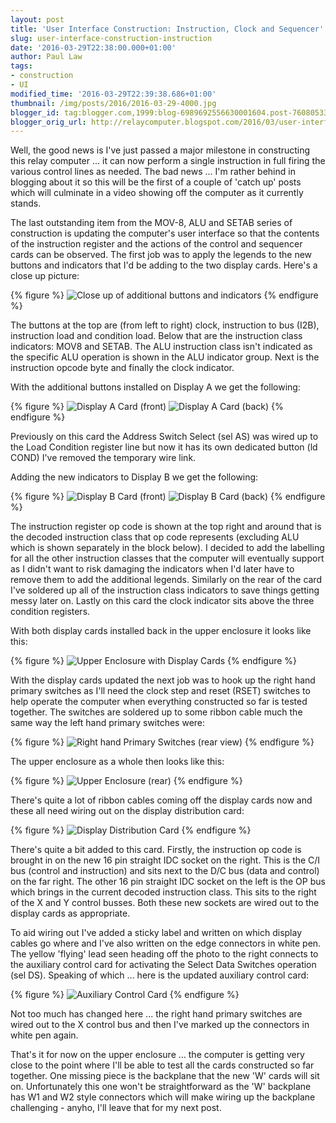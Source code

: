```yaml
---
layout: post
title: 'User Interface Construction: Instruction, Clock and Sequencer'
slug: user-interface-construction-instruction
date: '2016-03-29T22:38:00.000+01:00'
author: Paul Law
tags:
- construction
- UI
modified_time: '2016-03-29T22:39:38.686+01:00'
thumbnail: /img/posts/2016/2016-03-29-4000.jpg
blogger_id: tag:blogger.com,1999:blog-6989692556630001604.post-7608053395946085147
blogger_orig_url: http://relaycomputer.blogspot.com/2016/03/user-interface-construction-instruction.html
---
```


Well, the good news is I've just passed a major milestone in 
constructing this relay computer ... it can now perform a single instruction 
in full firing the various control lines as needed. The bad news ... I'm 
rather behind in blogging about it so this will be the first of a couple of 
'catch up' posts which will culminate in a video showing off the computer as 
it currently stands.

The last outstanding item from 
the MOV-8, ALU and SETAB series of construction is updating the computer's 
user interface so that the contents of the instruction register and the 
actions of the control and sequencer cards can be observed. The first job was 
to apply the legends to the new buttons and indicators that I'd be adding to 
the two display cards. Here's a close up picture:

{% figure %}
![Close up of additional buttons and indicators](/assets/img/posts/2016/2016-03-29-0000.jpg)
{% endfigure %}

The buttons at the top are (from left to right) 
clock, instruction to bus (I2B), instruction load and condition load. Below 
that are the instruction class indicators: MOV8 and SETAB. The ALU instruction 
class isn't indicated as the specific ALU operation is shown in the ALU 
indicator group. Next is the instruction opcode byte and finally the clock 
indicator.

With the additional buttons installed on 
Display A we get the following:

{% figure %}
![Display A Card (front)](/assets/img/posts/2016/2016-03-29-0001.jpg)
![Display A Card (back)](/assets/img/posts/2016/2016-03-29-0002.jpg)
{% endfigure %}

Previously on this card the Address Switch Select (sel AS) 
was wired up to the Load Condition register line but now it has its own 
dedicated button (ld COND) I've removed the temporary wire link.

Adding the new indicators to Display B we get the 
following:

{% figure %}
![Display B Card (front)](/assets/img/posts/2016/2016-03-29-0003.jpg)
![Display B Card (back)](/assets/img/posts/2016/2016-03-29-0004.jpg)
{% endfigure %}

The instruction register op code is shown at the top right 
and around that is the decoded instruction class that op code represents 
(excluding ALU which is shown separately in the block below). I decided to add 
the labelling for all the other instruction classes that the computer will 
eventually support as I didn't want to risk damaging the indicators when I'd 
later have to remove them to add the additional legends. Similarly on the rear 
of the card I've soldered up all of the instruction class indicators to save 
things getting messy later on. Lastly on this card the clock indicator sits 
above the three condition registers.

With both 
display cards installed back in the upper enclosure it looks like 
this:

{% figure %}
![Upper Enclosure with Display Cards](/assets/img/posts/2016/2016-03-29-0005.jpg)
{% endfigure %}

With the display cards updated the next job was to hook up 
the right hand primary switches as I'll need the clock step and reset (RSET) 
switches to help operate the computer when everything constructed so far is 
tested together. The switches are soldered up to some ribbon cable much the 
same way the left hand primary switches were:

{% figure %}
![Right hand Primary Switches (rear view)](/assets/img/posts/2016/2016-03-29-0006.jpg)
{% endfigure %}

The upper enclosure as a whole then looks like 
this:

{% figure %}
![Upper Enclosure (rear)](/assets/img/posts/2016/2016-03-29-0007.jpg)
{% endfigure %}

There's quite a lot of ribbon cables coming off the display 
cards now and these all need wiring out on the display distribution 
card:

{% figure %}
![Display Distribution Card](/assets/img/posts/2016/2016-03-29-0008.jpg)
{% endfigure %}

There's quite a bit added to this card. Firstly, the 
instruction op code is brought in on the new 16 pin straight IDC socket on the 
right. This is the C/I bus (control and instruction) and sits next to the D/C 
bus (data and control) on the far right. The other 16 pin straight IDC socket 
on the left is the OP bus which brings in the current decoded instruction 
class. This sits to the right of the X and Y control busses. Both these new 
sockets are wired out to the display cards as appropriate.

To aid wiring out I've added a sticky label and written on which 
display cables go where and I've also written on the edge connectors in white 
pen. The yellow 'flying' lead seen heading off the photo to the right connects 
to the auxiliary control card for activating the Select Data Switches 
operation (sel DS). Speaking of which ... here is the updated auxiliary 
control card:

{% figure %}
![Auxiliary Control Card](/assets/img/posts/2016/2016-03-29-0009.jpg)
{% endfigure %}

Not too much has changed here ... the right hand primary 
switches are wired out to the X control bus and then I've marked up the 
connectors in white pen again.

That's it for now on 
the upper enclosure ... the computer is getting very close to the point where 
I'll be able to test all the cards constructed so far together. One missing 
piece is the backplane that the new 'W' cards will sit on. Unfortunately this 
one won't be straightforward as the 'W' backplane has W1 and W2 style 
connectors which will make wiring up the backplane challenging - anyho, I'll 
leave that for my next post.
